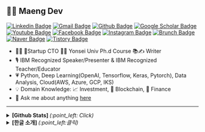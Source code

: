 ## :man_technologist: Maeng Dev 
<!-- Hits 오류로 인해 잠시 막음 
[![Hits](https://hits.seeyoufarm.com/api/count/incr/badge.svg?url=https%3A%2F%2Fgithub.com%2Fyunho0130)](https://hits.seeyoufarm.com)
-->
[![Linkedin Badge](https://img.shields.io/badge/-LinkedIn-blue?style=flat-square&logo=Linkedin&logoColor=white&link=https://www.linkedin.com/in/yunho0130/)](https://www.linkedin.com/in/yunho0130/) 
[![Gmail Badge](https://img.shields.io/badge/-Gmail-c14438?style=flat-square&logo=Gmail&logoColor=white&link=mailto:yunho0130@gmail.com)](mailto:yunho0130@gmail.com) 
[![Github Badge](https://img.shields.io/badge/-Github-000?style=flat-square&logo=Github&logoColor=white&link=http://git-awards.com/users/yunho0130)](http://git-awards.com/users/yunho0130)
[![Google Scholar Badge](https://img.shields.io/badge/-Scholar-4285f4?style=flat-square&logo=google-scholar&logoColor=white&link=https://scholar.google.com/citations?hl=en&user=MiHTvZQAAAAJ)](https://scholar.google.com/citations?hl=en&user=MiHTvZQAAAAJ) 
[![Youtube Badge](https://img.shields.io/badge/Youtube-ff0000?style=flat-square&logo=youtube&link=https://www.youtube.com/c/myh0130)](https://www.youtube.com/c/myh0130) 
[![Facebook Badge](https://img.shields.io/badge/-Facebook-1877f2?style=flat-square&logo=facebook&logoColor=white&link=https://www.facebook.com/yunho0130)](https://www.facebook.com/yunho0130) 
[![Instagram Badge](https://img.shields.io/badge/-Instagram-dd2a7b?style=flat-square&logo=instagram&logoColor=white&link=https://www.instagram.com/yunho.m88/)](https://www.instagram.com/yunho.m88/) 
[![Brunch Badge](https://img.shields.io/badge/-Brunch-000?style=flat-square&link=https://brunch.co.kr/@maengdev)](https://brunch.co.kr/@maengdev) 
[![Naver Badge](https://img.shields.io/badge/-NAVER-green?style=flat-square&link=https://search.naver.com/search.naver?sm=top_hty&fbm=0&ie=utf8&query=%EB%A7%B9%EC%9C%A4%ED%98%B8)](https://search.naver.com/search.naver?sm=top_hty&fbm=0&ie=utf8&query=%EB%A7%B9%EC%9C%A4%ED%98%B8)
[![Tistory Badge](https://img.shields.io/badge/-Tistory-orange?style=flat-square&link=http://maengdev.tistory.com/)](http://maengdev.tistory.com/)


<!-- 티스토리 -->
<!-- 깃허브 
- Lecturer: Yonsei Univ, Sang Myung Univ, 중앙대, 순천대 
-->
- :office_worker: Startup CTO :student: Yonsei Univ Ph.d Course 📚:writing_hand:  Writer 
- :studio_microphone:	IBM Recognized Speaker/Presenter & IBM Recognized Teacher/Educator
- :heartpulse:	Python, Deep Learning(OpenAI, Tensorflow, Keras, Pytorch), Data Analysis, Cloud(AWS, Azure, GCP, IKS) 
- :bulb:	Domain Knowledge: 📈 	Investment, 🔐 Blockchain, 🏦 Finance
- 💬 Ask me about anything [here](https://github.com/yunho0130/yunho0130/issues)

---
<details>
  <summary> <b> [Github Stats]  </b> <i>(:point_left: Click)</i> </summary>
  
[![Yunho's github stats](https://github-readme-stats.vercel.app/api?username=yunho0130&show_icons=true)](https://github.com/yunho0130/github-readme-stats)

<!--
## Algumas tecnologias

<img src="https://github.com/Quadrified/Quadrified/blob/master/assets/svg/dev/frameworks/react.svg" alt="react" style="vertical-align:top; margin:4px">
<img src="https://github.com/Quadrified/Quadrified/blob/master/assets/svg/dev/languages/js.svg" alt="js" style="vertical-align:top; margin:4px">
<img src="https://github.com/Quadrified/Quadrified/blob/master/assets/svg/dev/languages/html.svg" alt="html" style="vertical-align:top; margin:4px">
<img src="https://github.com/Quadrified/Quadrified/blob/master/assets/svg/dev/languages/csharp_dotnet.svg" alt="csharp dotnet" style="vertical-align:top; margin:4px">
<img src="https://github.com/Quadrified/Quadrified/blob/master/assets/svg/dev/services/aws.svg" alt="aws" style="vertical-align:top; margin:4px">
<img src="https://github.com/Quadrified/Quadrified/blob/master/assets/svg/dev/services/dockerhub.svg" alt="dockerhub" style="vertical-align:top; margin:4px">
<img src="https://github.com/Quadrified/Quadrified/blob/master/assets/svg/dev/services/npm.svg" alt="npm" style="vertical-align:top; margin:4px">
<img src="https://github.com/Quadrified/Quadrified/blob/master/assets/svg/dev/tools/visualstudio_code.svg" alt="vscode" style="vertical-align:top; margin:4px">
<img src="https://github.com/Quadrified/Quadrified/blob/master/assets/svg/dev/tools/powershell.svg" alt="powershell" style="vertical-align:top; margin:4px">
<img src="https://github.com/Quadrified/Quadrified/blob/master/assets/svg/dev/misc/mobile.svg" alt="mobile_development" style="vertical-align:top; margin:4px">
-->
</details>

<details>
  <summary> <b> [한글 소개] </b> <i>(:point_left:클릭)</i> </summary>
맹윤호 교수/이사/작가 

이화여대 신산업융합대학 겸임교수로 데이터 분석 및 AI 강의를 하고 있으며, 카논그룹의 CTO로 재직중이다. 이전에는 IBM의 Data&AI 팀에서 엔지니어로 근무했으며, 이후 카카오벤처스 패밀리사인 1z Labs를 공동창업한 후, 지분을 매각한 바 있다. 연세대학교에서 데이터 분석 전공으로 석사 과정을 졸업하고 박사 과정을 수료했다. SK C&C, KISTI, NRF, DBpia 등에서 프로젝트를 진행하였으며 Apache Zeppelin, Qiskit, KoGPT-2 등 오픈소스 프로젝트에 기여했다. 삼성, 현대, LG, 딜로이트 등 기업을 대상으로 강연하고 연세대학교, 이화여대, 중앙대학교, 동덕여대, 상명대학교, 순천대학교 등에서도 강연했다. 참여 도서로는 『머신러닝 디자인 패턴』(한빛미디어, 2021), 『Do it 강화학습입문』(이지스퍼블리싱, 2021), 『코딩진로』(호모루덴스, 2021), 『초소형 머신러닝 TINYML』(한빛미디어, 2020), 『쉽게 배우는 AWS AI 서비스』(한빛미디어, 2022), 『하이퍼레저 블록체인 개발』(한빛미디어, 2019), 『블록체인의 정석』(지앤선, 2019) 등이 있다. 깃허브에서 @YUNHO0130으로 활동하고 기술 블로그와 유튜브 채널을 운영하고 있다.  
  <!-- 책 이미지 섹션 -->


